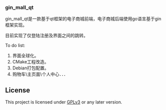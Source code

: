 ### gin_mall_qt

gin_mall_qt是一款基于qt框架的电子商城前端，电子商城后端使用go语言基于gin框架实现。

目前实现了仅登陆注册及界面之间的跳转。

To do list:

1. 界面全球化。
2. CMake工程改造。
2. Debian打包配置。
3. 购物车\主页面\个人中心．．．

## License

This project is licensed under [GPLv3](LICENSE) or any later version.
